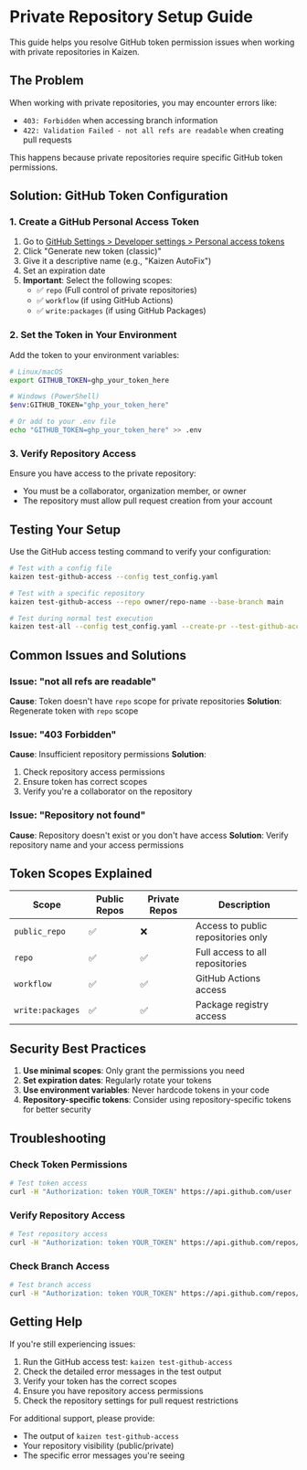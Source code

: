 # Private Repository Setup Guide

This guide helps you resolve GitHub token permission issues when working with private repositories in Kaizen.

## The Problem

When working with private repositories, you may encounter errors like:
- `403: Forbidden` when accessing branch information
- `422: Validation Failed - not all refs are readable` when creating pull requests

This happens because private repositories require specific GitHub token permissions.

## Solution: GitHub Token Configuration

### 1. Create a GitHub Personal Access Token

1. Go to [GitHub Settings > Developer settings > Personal access tokens](https://github.com/settings/tokens)
2. Click "Generate new token (classic)"
3. Give it a descriptive name (e.g., "Kaizen AutoFix")
4. Set an expiration date
5. **Important**: Select the following scopes:
   - ✅ `repo` (Full control of private repositories)
   - ✅ `workflow` (if using GitHub Actions)
   - ✅ `write:packages` (if using GitHub Packages)

### 2. Set the Token in Your Environment

Add the token to your environment variables:

```bash
# Linux/macOS
export GITHUB_TOKEN=ghp_your_token_here

# Windows (PowerShell)
$env:GITHUB_TOKEN="ghp_your_token_here"

# Or add to your .env file
echo "GITHUB_TOKEN=ghp_your_token_here" >> .env
```

### 3. Verify Repository Access

Ensure you have access to the private repository:
- You must be a collaborator, organization member, or owner
- The repository must allow pull request creation from your account

## Testing Your Setup

Use the GitHub access testing command to verify your configuration:

```bash
# Test with a config file
kaizen test-github-access --config test_config.yaml

# Test with a specific repository
kaizen test-github-access --repo owner/repo-name --base-branch main

# Test during normal test execution
kaizen test-all --config test_config.yaml --create-pr --test-github-access
```

## Common Issues and Solutions

### Issue: "not all refs are readable"
**Cause**: Token doesn't have `repo` scope for private repositories
**Solution**: Regenerate token with `repo` scope

### Issue: "403 Forbidden"
**Cause**: Insufficient repository permissions
**Solution**: 
1. Check repository access permissions
2. Ensure token has correct scopes
3. Verify you're a collaborator on the repository

### Issue: "Repository not found"
**Cause**: Repository doesn't exist or you don't have access
**Solution**: Verify repository name and your access permissions

## Token Scopes Explained

| Scope | Public Repos | Private Repos | Description |
|-------|-------------|---------------|-------------|
| `public_repo` | ✅ | ❌ | Access to public repositories only |
| `repo` | ✅ | ✅ | Full access to all repositories |
| `workflow` | ✅ | ✅ | GitHub Actions access |
| `write:packages` | ✅ | ✅ | Package registry access |

## Security Best Practices

1. **Use minimal scopes**: Only grant the permissions you need
2. **Set expiration dates**: Regularly rotate your tokens
3. **Use environment variables**: Never hardcode tokens in your code
4. **Repository-specific tokens**: Consider using repository-specific tokens for better security

## Troubleshooting

### Check Token Permissions
```bash
# Test token access
curl -H "Authorization: token YOUR_TOKEN" https://api.github.com/user
```

### Verify Repository Access
```bash
# Test repository access
curl -H "Authorization: token YOUR_TOKEN" https://api.github.com/repos/OWNER/REPO
```

### Check Branch Access
```bash
# Test branch access
curl -H "Authorization: token YOUR_TOKEN" https://api.github.com/repos/OWNER/REPO/branches/BRANCH_NAME
```

## Getting Help

If you're still experiencing issues:

1. Run the GitHub access test: `kaizen test-github-access`
2. Check the detailed error messages in the test output
3. Verify your token has the correct scopes
4. Ensure you have repository access permissions
5. Check the repository settings for pull request restrictions

For additional support, please provide:
- The output of `kaizen test-github-access`
- Your repository visibility (public/private)
- The specific error messages you're seeing 
